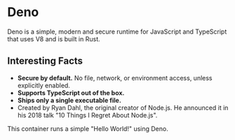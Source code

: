 # Deno

Deno is a simple, modern and secure runtime for JavaScript and TypeScript that uses V8 and is built in Rust.

## Interesting Facts

- **Secure by default.** No file, network, or environment access, unless explicitly enabled.
- **Supports TypeScript out of the box.**
- **Ships only a single executable file.**
- Created by Ryan Dahl, the original creator of Node.js. He announced it in his 2018 talk "10 Things I Regret About Node.js".

This container runs a simple "Hello World!" using Deno.